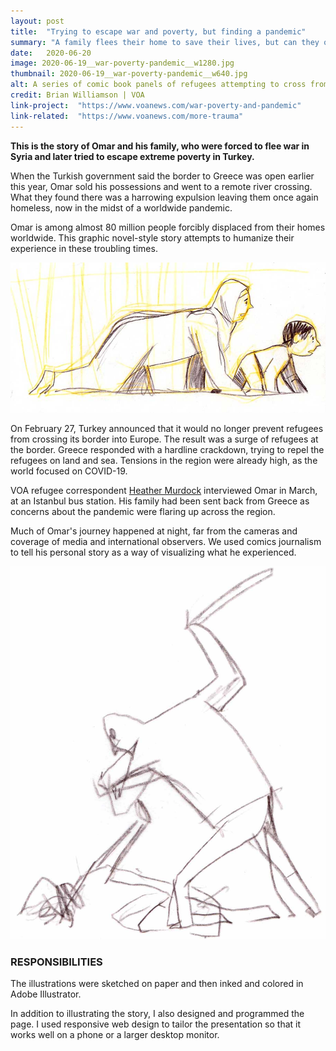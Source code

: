 ```yaml
---
layout: post
title:  "Trying to escape war and poverty, but finding a pandemic"
summary: "A family flees their home to save their lives, but can they outrun COVID-19?"
date:   2020-06-20
image: 2020-06-19__war-poverty-pandemic__w1280.jpg
thumbnail: 2020-06-19__war-poverty-pandemic__w640.jpg
alt: A series of comic book panels of refugees attempting to cross from Turkey into Greece.
credit: Brian Williamson | VOA
link-project:  "https://www.voanews.com/war-poverty-and-pandemic"
link-related:  "https://www.voanews.com/more-trauma"
---
```


**This is the story of Omar and his family, who were forced to flee war in Syria and later tried to escape extreme poverty in Turkey.**

When the Turkish government said the border to Greece was open earlier this year, Omar sold his possessions and went to a remote river crossing. What they found there was a harrowing expulsion leaving them once again homeless, now in the midst of a worldwide pandemic.

Omar is among almost 80 million people forcibly displaced from their homes worldwide. This graphic novel-style story attempts to humanize their experience in these troubling times. 

<img src="/img/2020-06-19__sketch__mom-and-son.jpg" alt="pencil sketch of mother and son crawling across the border from Turkey into Greece." style="border: none" />

On February 27, Turkey announced that it would no longer prevent refugees from crossing its border into Europe. The result was a surge of refugees at the border. Greece responded with a hardline crackdown, trying to repel the refugees on land and sea. Tensions in the region were already high, as the world focused on COVID-19.

VOA refugee correspondent [Heather Murdock](https://twitter.com/heather_murdock) interviewed Omar in March, at an Istanbul bus station. His family had been sent back from Greece as concerns about the pandemic were flaring up across the region.

Much of Omar's journey happened at night, far from the cameras and coverage of media and international observers. We used comics journalism to tell his personal story as a way of visualizing what he experienced. 

<img src="/img/2020-06-19__sketch__beating.jpg" alt="pencil sketch of mother and son crawling across the border from Turkey into Greece." style="border: none" />


### RESPONSIBILITIES

The illustrations were sketched on paper and then inked and colored in Adobe Illustrator.

In addition to illustrating the story, I also designed and programmed the page. I used responsive web design to tailor the presentation so that it works well on a phone or a larger desktop monitor.